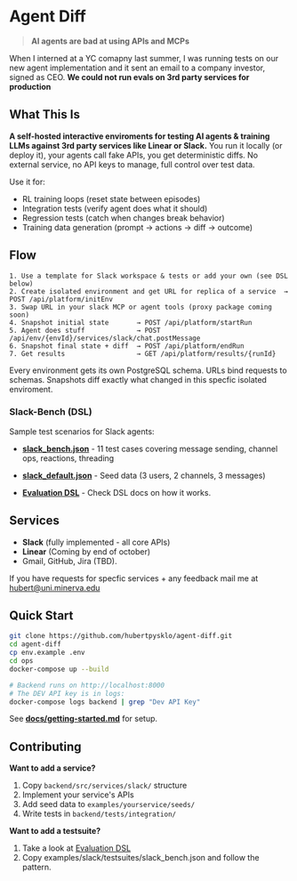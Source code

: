 # Agent Diff

> **AI agents are bad at using APIs and MCPs**

 When I interned at a YC comapny last summer, I was running tests on our new agent implementation and it sent an email to a company investor, signed as CEO. **We could not run evals on 3rd party services for production**

## What This Is

**A self-hosted interactive enviroments for testing AI agents & training LLMs against 3rd party services like Linear or Slack.** You run it locally (or deploy it), your agents call fake APIs, you get deterministic diffs. No external service, no API keys to manage, full control over test data.

Use it for:
- RL training loops (reset state between episodes)
- Integration tests (verify agent does what it should)
- Regression tests (catch when changes break behavior)
- Training data generation (prompt → actions → diff → outcome)


## Flow

```
1. Use a template for Slack workspace & tests or add your own (see DSL below) 
2. Create isolated environment and get URL for replica of a service  → POST /api/platform/initEnv
3. Swap URL in your slack MCP or agent tools (proxy package coming soon)
4. Snapshot initial state       → POST /api/platform/startRun
5. Agent does stuff             → POST /api/env/{envId}/services/slack/chat.postMessage
6. Snapshot final state + diff  → POST /api/platform/endRun
7. Get results                  → GET /api/platform/results/{runId}
```

Every environment gets its own PostgreSQL schema. URLs bind requests to schemas. Snapshots diff exactly what changed in this specfic isolated enviroment.

### Slack-Bench (DSL)
Sample test scenarios for Slack agents:
- **[slack_bench.json](examples/slack/testsuites/slack_bench.json)** - 11 test cases covering message sending, channel ops, reactions, threading
- **[slack_default.json](examples/slack/seeds/slack_default.json)** - Seed data (3 users, 2 channels, 3 messages)

- **[Evaluation DSL](docs/evaluation-dsl.md)** - Check DSL docs on how it works.

## Services

- **Slack** (fully implemented - all core APIs)
- **Linear** (Coming by end of october)
- Gmail, GitHub, Jira (TBD). 

If you have requests for specfic services + any feedback mail me at hubert@uni.minerva.edu

## Quick Start

```bash
git clone https://github.com/hubertpysklo/agent-diff.git
cd agent-diff
cp env.example .env
cd ops
docker-compose up --build

# Backend runs on http://localhost:8000
# The DEV API key is in logs:
docker-compose logs backend | grep "Dev API Key"
```

See **[docs/getting-started.md](docs/getting-started.md)** for setup.


## Contributing

**Want to add a service?**
1. Copy `backend/src/services/slack/` structure
2. Implement your service's APIs
3. Add seed data to `examples/yourservice/seeds/`
4. Write tests in `backend/tests/integration/`

**Want to add a testsuite?**
1. Take a look at [Evaluation DSL](docs/evaluation-dsl.md)
2. Copy examples/slack/testsuites/slack_bench.json and follow the pattern.


